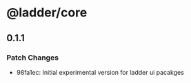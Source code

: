 # @ladder/core

## 0.1.1

### Patch Changes

- 98fa1ec: Initial experimental version for ladder ui pacakges
